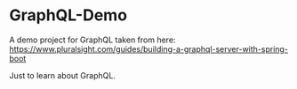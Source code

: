 # GraphQL-Demo
A demo project for GraphQL taken from here:  
https://www.pluralsight.com/guides/building-a-graphql-server-with-spring-boot

Just to learn about GraphQL.
